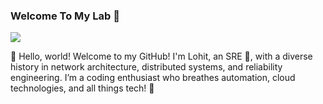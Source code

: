 ### Welcome To My Lab 👋

![](https://komarev.com/ghpvc/?username=iamlohit&colur=brightgreen&style=for-the-badge&)

👋 Hello, world! Welcome to my GitHub! I'm Lohit, an SRE 💼, with a diverse history in network architecture, distributed systems, and reliability engineering. I’m a coding enthusiast who breathes automation, cloud technologies, and all things tech! 🚀
